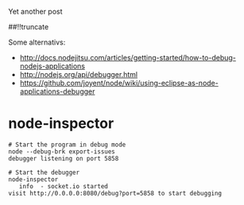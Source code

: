 Yet another post

[meta:author]: <> (Jonas Colmsjo)
[meta:title]: <> (Debugging-nodejs.md)
[meta:date]: <> (2012-01-01)
[meta:nested:key]: <> (Metadata value)

##!!truncate


Some alternativs:
 * http://docs.nodejitsu.com/articles/getting-started/how-to-debug-nodejs-applications
 * http://nodejs.org/api/debugger.html
 * https://github.com/joyent/node/wiki/using-eclipse-as-node-applications-debugger

# node-inspector



```
# Start the program in debug mode
node --debug-brk export-issues 
debugger listening on port 5858

# Start the debugger
node-inspector
   info  - socket.io started
visit http://0.0.0.0:8080/debug?port=5858 to start debugging

```
